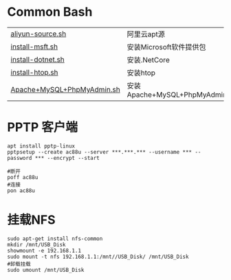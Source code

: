 # Common Bash

|   |   |
| :------ | :------ |
| [aliyun-source.sh](./aliyun-source.sh) | 阿里云apt源 |
| [install-msft.sh](./install-dotnet.sh) | 安装Microsoft软件提供包 |
| [install-dotnet.sh](./install-dotnet.sh) | 安装.NetCore |
| [install-htop.sh](./install-dotnet.sh) | 安装htop |
| [Apache+MySQL+PhpMyAdmin.sh](./install-dotnet.sh) | 安装Apache+MySQL+PhpMyAdmin |

# PPTP 客户端
```
apt install pptp-linux
pptpsetup --create ac88u --server ***.***.*** --username *** --password *** --encrypt --start

#断开
poff ac88u
#连接
pon ac88u
```

# 挂载NFS
```
sudo apt-get install nfs-common
mkdir /mnt/USB_Disk
showmount -e 192.168.1.1
sudo mount -t nfs 192.168.1.1:/mnt//USB_Disk/ /mnt/USB_Disk
#卸载挂载
sudo umount /mnt/USB_Disk
```
